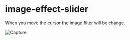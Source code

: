 # image-effect-slider
When you move the cursor the image filter will be change.

![Capture](https://user-images.githubusercontent.com/74858612/121462351-53d0ba00-c965-11eb-9b42-172912a522a1.PNG)
